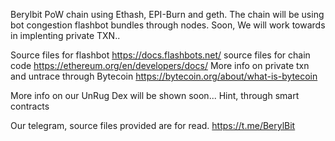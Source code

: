 Berylbit PoW chain using Ethash, EPI-Burn and geth. The chain will be using bot congestion flashbot bundles through nodes. Soon, We will work towards in implenting private TXN..

Source files for flashbot https://docs.flashbots.net/
source files for chain code https://ethereum.org/en/developers/docs/
More info on private txn and untrace through Bytecoin https://bytecoin.org/about/what-is-bytecoin

More info on our UnRug Dex will be shown soon... Hint, through smart contracts 


Our telegram, source files provided are for read.
https://t.me/BerylBit

